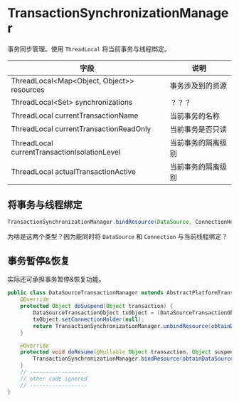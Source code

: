 # TransactionSynchronizationManager
事务同步管理。使用 `ThreadLocal` 将当前事务与线程绑定。

| 字段                                                            | 说明        |
|---------------------------------------------------------------|-----------|
| ThreadLocal<Map<Object, Object>> resources                    | 事务涉及到的资源  |
| ThreadLocal<Set<TransactionSynchronization>> synchronizations | ？？？       |
| ThreadLocal<String> currentTransactionName                    | 当前事务的名称   |
| ThreadLocal<Boolean> currentTransactionReadOnly               | 当前事务是否只读  |
| ThreadLocal<Integer> currentTransactionIsolationLevel         | 当前事务的隔离级别 |
| ThreadLocal<Boolean> actualTransactionActive                  | 当前事务的隔离级别 |

## 将事务与线程绑定
```java
TransactionSynchronizationManager.bindResource(DataSource, ConnectionHolder);
```
为啥是这两个类型？因为能同时将 `DataSource` 和 `Connection` 与当前线程绑定？

## 事务暂停&恢复
实际还可承担事务暂停&恢复功能。
```java
public class DataSourceTransactionManager extends AbstractPlatformTransactionManager implements ResourceTransactionManager, InitializingBean {
    @Override
    protected Object doSuspend(Object transaction) {
        DataSourceTransactionObject txObject = (DataSourceTransactionObject) transaction;
        txObject.setConnectionHolder(null);
        return TransactionSynchronizationManager.unbindResource(obtainDataSource());
    }

    @Override
    protected void doResume(@Nullable Object transaction, Object suspendedResources) {
        TransactionSynchronizationManager.bindResource(obtainDataSource(), suspendedResources);
    }
    // ------------------
    // other code ignored
    // ------------------
}
```